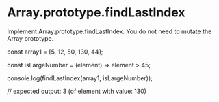 # Array.prototype.findLastIndex

Implement Array.prototype.findLastIndex. You do not need to mutate the Array prototype.


const array1 = [5, 12, 50, 130, 44];

const isLargeNumber = (element) => element > 45;

console.log(findLastIndex(array1, isLargeNumber));

// expected output: 3  (of element with value: 130)
